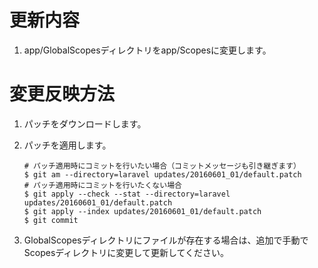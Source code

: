 # 更新内容
1. app/GlobalScopesディレクトリをapp/Scopesに変更します。

# 変更反映方法
1. パッチをダウンロードします。
2. パッチを適用します。

    ```
    # パッチ適用時にコミットを行いたい場合（コミットメッセージも引き継ぎます）
    $ git am --directory=laravel updates/20160601_01/default.patch
    # パッチ適用時にコミットを行いたくない場合
    $ git apply --check --stat --directory=laravel updates/20160601_01/default.patch
    $ git apply --index updates/20160601_01/default.patch
    $ git commit
    ```

3. GlobalScopesディレクトリにファイルが存在する場合は、追加で手動でScopesディレクトリに変更して更新してください。
